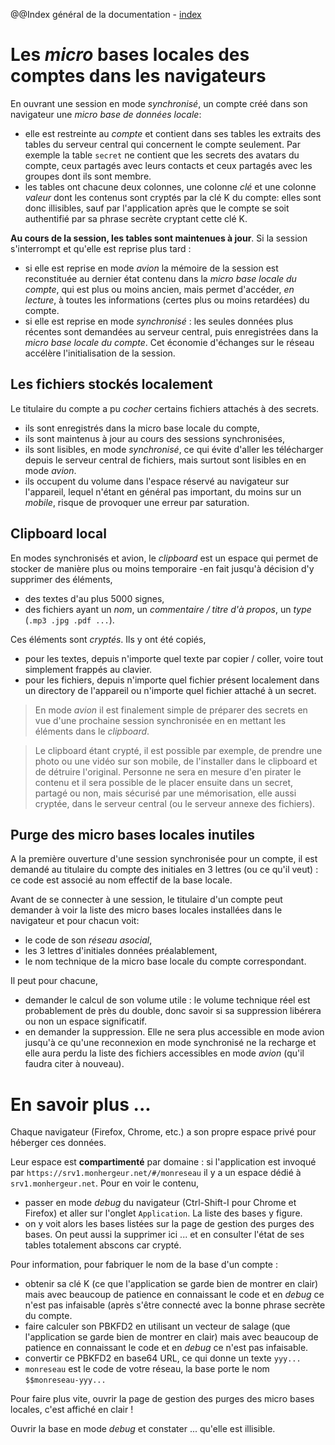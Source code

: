 @@Index général de la documentation - [index](./index.md)

# Les _micro_ bases locales des comptes dans les navigateurs
En ouvrant une session en mode _synchronisé_, un compte créé dans son navigateur une _micro base de données locale_:
- elle est restreinte au _compte_ et contient dans ses tables les extraits des tables du serveur central qui concernent le compte seulement. Par exemple la table `secret` ne contient que les secrets des avatars du compte, ceux partagés avec leurs contacts et ceux partagés avec les groupes dont ils sont membre.
- les tables ont chacune deux colonnes, une colonne _clé_ et une colonne _valeur_ dont les contenus sont cryptés par la clé K du compte: elles sont donc illisibles, sauf par l'application après que le compte se soit authentifié par sa phrase secrète cryptant cette clé K.

**Au cours de la session, les tables sont maintenues à jour**. Si la session s'interrompt et qu'elle est reprise plus tard :
- si elle est reprise en mode _avion_ la mémoire de la session est reconstituée au dernier état contenu dans la _micro base locale du compte_, qui est plus ou moins ancien, mais permet d'accéder, _en lecture_, à toutes les informations (certes plus ou moins retardées) du compte.
- si elle est reprise en mode _synchronisé_ : les seules données plus récentes sont demandées au serveur central, puis enregistrées dans la _micro base locale du compte_. Cet économie d'échanges sur le réseau accélère l'initialisation de la session.

## Les fichiers stockés localement
Le titulaire du compte a pu _cocher_ certains fichiers attachés à des secrets.
- ils sont enregistrés dans la micro base locale du compte,
- ils sont maintenus à jour au cours des sessions synchronisées,
- ils sont lisibles, en mode _synchronisé_, ce qui évite d'aller les télécharger depuis le serveur central de fichiers, mais surtout sont lisibles en en mode _avion_.
- ils occupent du volume dans l'espace réservé au navigateur sur l'appareil, lequel n'étant en général pas important, du moins sur un _mobile_, risque de provoquer une erreur par saturation.

## Clipboard local
En modes synchronisés et avion, le _clipboard_ est un espace qui permet de stocker de manière plus ou moins temporaire -en fait jusqu'à décision d'y supprimer des éléments,
- des textes d'au plus 5000 signes,
- des fichiers ayant un _nom_, un _commentaire / titre d'à propos_, un _type_ (`.mp3 .jpg .pdf ...`).

Ces éléments sont _cryptés_. Ils y ont été copiés,
- pour les textes, depuis n'importe quel texte par copier / coller, voire tout simplement frappés au clavier.
- pour les fichiers, depuis n'importe quel fichier présent localement dans un directory de l'appareil ou n'importe quel fichier attaché à un secret.

>En mode _avion_ il est finalement simple de préparer des secrets en vue d'une prochaine session synchronisée en en mettant les éléments dans le _clipboard_.

>Le clipboard étant crypté, il est possible par exemple, de prendre une photo ou une vidéo sur son mobile, de l'installer dans le clipboard et de détruire l'original. Personne ne sera en mesure d'en pirater le contenu et il sera possible de le placer ensuite dans un secret, partagé ou non, mais sécurisé par une mémorisation, elle aussi cryptée, dans le serveur central (ou le serveur annexe des fichiers).

## Purge des micro bases locales inutiles
A la première ouverture d'une session synchronisée pour un compte, il est demandé au titulaire du compte des initiales en 3 lettres (ou ce qu'il veut) : ce code est associé au nom effectif de la base locale.

Avant de se connecter à une session, le titulaire d'un compte peut demander à voir la liste des micro bases locales installées dans le navigateur et pour chacun voit:
- le code de son _réseau asocial_,
- les 3 lettres d'initiales données préalablement,
- le nom technique de la micro base locale du compte correspondant.

Il peut pour chacune,
- demander le calcul de son volume utile : le volume technique réel est probablement de près du double, donc savoir si sa suppression libérera ou non un espace significatif.
- en demander la suppression. Elle ne sera plus accessible en mode avion jusqu'à ce qu'une reconnexion en mode synchronisé ne la recharge et elle aura perdu la liste des fichiers accessibles en mode _avion_ (qu'il faudra citer à nouveau).

# En savoir plus ...
Chaque navigateur (Firefox, Chrome, etc.) a son propre espace privé pour héberger ces données.

Leur espace est **compartimenté** par domaine : si l'application est invoqué par `https://srv1.monhergeur.net/#/monreseau` il y a un espace dédié à `srv1.monhergeur.net`. Pour en voir le contenu,
- passer en mode _debug_ du navigateur (Ctrl-Shift-I pour Chrome et Firefox) et aller sur l'onglet `Application`. La liste des bases y figure.
- on y voit alors les bases listées sur la page de gestion des purges des bases. On peut aussi la supprimer ici ... et en consulter l'état de ses tables totalement abscons car crypté.

Pour information, pour fabriquer le nom de la base d'un compte :
- obtenir sa clé K (ce que l'application se garde bien de montrer en clair) mais avec beaucoup de patience en connaissant le code et en _debug_ ce n'est pas infaisable (après s'être connecté avec la bonne phrase secrète du compte.
- faire calculer son PBKFD2 en utilisant un vecteur de salage (que l'application se garde bien de montrer en clair) mais avec beaucoup de patience en connaissant le code et en _debug_ ce n'est pas infaisable.
- convertir ce PBKFD2 en base64 URL, ce qui donne un texte `yyy...`
- `monreseau` est le code de votre réseau, la base porte le nom `$$monreseau-yyy...`

Pour faire plus vite, ouvrir la page de gestion des purges des micro bases locales, c'est affiché en clair !

Ouvrir la base en mode _debug_ et constater ... qu'elle est illisible.
